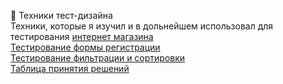  📃 Техники тест-дизайна    
Техники, которые я изучил и в дольнейшем использовал для тестирования [интернет магазина](https://qa.demoshopping.ru)   
[Тестирование формы регистрации](https://docs.google.com/spreadsheets/d/1jUoESMTL436VtQhGg2c2m96ShcJqugJg0j4Kt6PGppI/edit?usp=drive_link)  
[Тестирование фильтрации и сортировки](https://docs.google.com/spreadsheets/d/1dk1VMl5FIjrgBBqEI_wI_p_DVWiZDzs-blhee7YqgpE/edit?usp=drive_link)  
[Таблица принятия решений](https://docs.google.com/spreadsheets/d/1fqo7kEC9isUCdbZb7PHYMZNuJfFrr4jxJQGqwFVIYrg/edit?usp=share_link)

